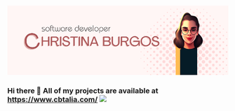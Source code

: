 

![alt text](https://github.com/christinabrgs/christinabrgs/blob/main/Christina%20Burgos.png?raw=true)

### Hi there 👋 All of my projects are available at https://www.cbtalia.com/ <img src="https://media.giphy.com/media/oHoASEzW8HppPux0Si/giphy.gif" width="40px">


<!--
**christinabrgs/christinabrgs** is a ✨ _special_ ✨ repository because its `README.md` (this file) appears on your GitHub profile.

Here are some ideas to get you started:

- 🔭 I’m currently working on ...
- 🌱 I’m currently learning ...
- 👯 I’m looking to collaborate on ...
- 🤔 I’m looking for help with ...
- 💬 Ask me about ...
- 📫 How to reach me: ...
- 😄 Pronouns: ...
- ⚡ Fun fact: ...
-->

